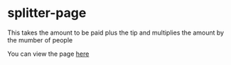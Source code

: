 # splitter-page
This takes the amount to be paid plus the tip and multiplies the amount by the mumber of people

You can view the page [here](https://sam20b.github.io/splitter-page/splitterPage.html)
